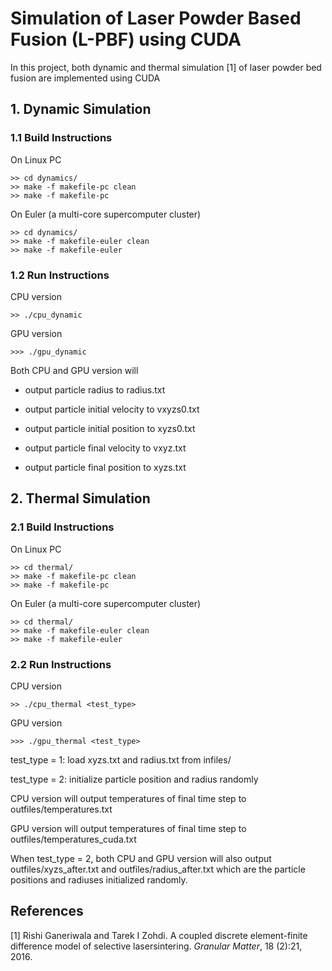 # Simulation of Laser Powder Based Fusion (L-PBF) using CUDA
In this project, both dynamic and thermal simulation [1] of laser powder bed fusion are implemented using CUDA
## 1. Dynamic Simulation
### 1.1 Build Instructions
On Linux PC

```
>> cd dynamics/
>> make -f makefile-pc clean
>> make -f makefile-pc
```
On Euler (a multi-core supercomputer cluster)

```
>> cd dynamics/
>> make -f makefile-euler clean
>> make -f makefile-euler
```
### 1.2 Run Instructions
CPU version
```
>> ./cpu_dynamic
```
GPU version
```
>>> ./gpu_dynamic
```

Both CPU and GPU version will 

* output particle radius to radius.txt

* output particle initial velocity to vxyzs0.txt

* output particle initial position to xyzs0.txt

* output particle final velocity to vxyz.txt

* output particle final position to xyzs.txt

## 2. Thermal Simulation
### 2.1 Build Instructions
On Linux PC

```
>> cd thermal/
>> make -f makefile-pc clean
>> make -f makefile-pc

```
On Euler (a multi-core supercomputer cluster)

```
>> cd thermal/
>> make -f makefile-euler clean
>> make -f makefile-euler
```
### 2.2 Run Instructions
CPU version
```
>> ./cpu_thermal <test_type>
```
GPU version
```
>>> ./gpu_thermal <test_type>
```
test_type = 1: load xyzs.txt and radius.txt from infiles/

test_type = 2: initialize particle position and radius randomly

CPU version will output temperatures of final time step to outfiles/temperatures.txt

GPU version will output temperatures of final time step to outfiles/temperatures_cuda.txt

When test_type = 2, both CPU and GPU version will also output outfiles/xyzs_after.txt and outfiles/radius_after.txt which are the particle positions and radiuses initialized randomly. 

## References
[1] Rishi Ganeriwala and Tarek I Zohdi.  A coupled discrete element-finite difference model of selective lasersintering. *Granular Matter*, 18 (2):21, 2016. 